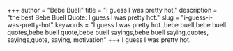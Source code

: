 +++
author = "Bebe Buell"
title = "I guess I was pretty hot."
description = "the best Bebe Buell Quote: I guess I was pretty hot."
slug = "i-guess-i-was-pretty-hot"
keywords = "I guess I was pretty hot.,bebe buell,bebe buell quotes,bebe buell quote,bebe buell sayings,bebe buell saying,quotes, sayings,quote, saying, motivation"
+++
I guess I was pretty hot.

